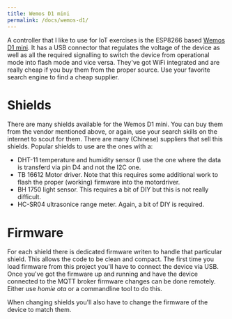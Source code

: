 ```yaml
---
title: Wemos D1 mini
permalink: /docs/wemos-d1/
---
```

A controller that I like to use for IoT exercises is the ESP8266 based [Wemos D1 mini](https://wiki.wemos.cc/products:d1:d1_mini).
It has a USB connector that regulates the voltage of the device as well as all the required signalling to switch the device from operational mode into flash mode and vice versa.
They've got WiFi integrated and are really cheap if you buy them from the proper source. Use your favorite search engine to find a cheap supplier.

# Shields
There are many shields available for the Wemos D1 mini. You can buy them from the vendor mentioned above, or again, use your search skills on the internet to scout for them. There are many (Chinese) suppliers that sell this shields.
Popular shields to use are the ones with a:

* DHT-11 temperature and humidity sensor (I use the one where the data is transferd via pin D4 and not the I2C one.
* TB 16612 Motor driver. Note that this requires some additional work to flash the proper (working) firmware into the motordriver. 
* BH 1750 light sensor. This requires a bit of DIY but this is not really difficult.
* HC-SR04 ultrasonice range meter. Again, a bit of DIY is required.

# Firmware
For each shield there is dedicated firmware writen to handle that particular shield. This allows the code to be clean and compact.
The first time you load firmware from this project you'll have to connect the device via USB. Once you've got the firmware up and running and have the device connected to the MQTT broker firmware changes can be done remotely. Either use *homie ota* or a commandline tool to do this.

When changing shields you'll also have to change the firmware of the device to match them. 


